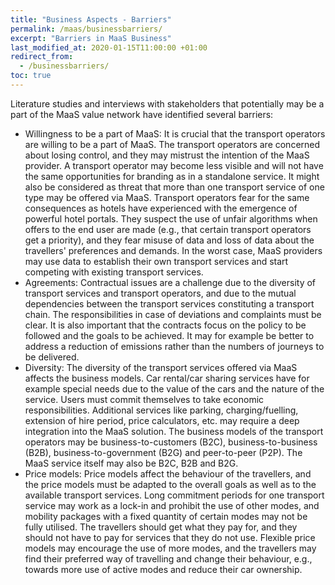 ```yaml
---
title: "Business Aspects - Barriers"
permalink: /maas/businessbarriers/
excerpt: "Barriers in MaaS Business"
last_modified_at: 2020-01-15T11:00:00 +01:00
redirect_from:
  - /businessbarriers/
toc: true
---
```


Literature studies and interviews with stakeholders that potentially may be a part of the MaaS value network have identified several barriers:
*	Willingness to be a part of MaaS: It is crucial that the transport operators are willing to be a part of MaaS. The transport operators are concerned about losing control, and they may mistrust the intention of the MaaS provider. A transport operator may become less visible and will not have the same opportunities for branding as in a standalone service. It might also be considered as threat that more than one transport service of one type may be offered via MaaS. Transport operators fear for the same consequences as hotels have experienced with the emergence of powerful hotel portals. They suspect the use of unfair algorithms when offers to the end user are made (e.g., that certain transport operators get a priority), and they fear misuse of data and loss of data about the travellers' preferences and demands. In the worst case, MaaS providers may use data to establish their own transport services and start competing with existing transport services.
*	Agreements: Contractual issues are a challenge due to the diversity of transport services and transport operators, and due to the mutual dependencies between the transport services constituting a transport chain. The responsibilities in case of deviations and complaints must be clear. It is also important that the contracts focus on the policy to be followed and the goals to be achieved. It may for example be better to address a reduction of emissions rather than the numbers of journeys to be delivered.
*	Diversity: The diversity of the transport services offered via MaaS affects the business models. Car rental/car sharing services have for example special needs due to the value of the cars and the nature of the service. Users must commit themselves to take economic responsibilities. Additional services like parking, charging/fuelling, extension of hire period, price calculators, etc. may require a deep integration into the MaaS solution. The business models of the transport operators may be business-to-customers (B2C), business-to-business (B2B), business-to-government (B2G) and peer-to-peer (P2P). The MaaS service itself may also be B2C, B2B and B2G.  
*	Price models: Price models affect the behaviour of the travellers, and the price models must be adapted to the overall goals as well as to the available transport services.  Long commitment periods for one transport service may work as a lock-in and prohibit the use of other modes, and mobility packages with a fixed quantity of certain modes may not be fully utilised. The travellers should get what they pay for, and they should not have to pay for services that they do not use. Flexible price models may encourage the use of more modes, and the travellers may find their preferred way of travelling and change their behaviour, e.g., towards more use of active modes and reduce their car ownership. 
